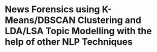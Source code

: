 # News Forensics using K-Means/DBSCAN Clustering and LDA/LSA Topic Modelling with the help of other NLP Techniques
